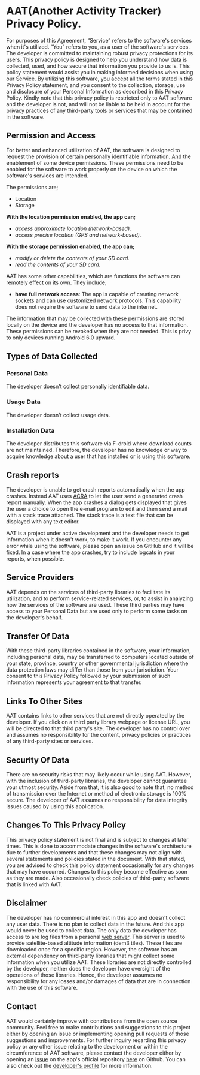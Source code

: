 # AAT(Another Activity Tracker) Privacy Policy.

For purposes of this Agreement, “Service” refers to the software's services when it's utilized. “You” refers to you, as a user of the software's services.
The developer is committed to maintaining robust privacy protections for its users. This privacy policy is designed to help you understand how data is collected, used, and how secure that information you provide to us is. This policy statement would assist you in making informed decisions when using our Service.
By utilizing this software, you accept all the terms stated in this Privacy Policy statement, and you consent to the collection, storage, use and disclosure of your Personal Information as described in this Privacy Policy. Kindly note that this privacy policy is restricted only to AAT software and the developer is not, and will not be liable to be held in account for the privacy practices of any third-party tools or services that may be contained in the software.

## Permission and Access

For better and enhanced utilization of AAT, the software is designed to request the provision of certain personally identifiable information. And the enablement of some device permissions. These permissions need to be enabled for the software to work properly on the device on which the software's services are intended.

The permissions are;

- Location
- Storage

**With the location permission enabled, the app can;**

- *access approximate location (network-based).*
- *access precise location (GPS and network-based).*

**With the storage permission enabled, the app can;**

- *modify or delete the contents of your SD card.*
- *read the contents of your SD card.* 


AAT has some other capabilities, which are functions the software can remotely effect on its own. They include; 

- **have full network access**: The app is capable of creating network sockets and can use customized network protocols. This capability does not require the software to send data to the internet.

The information that may be collected with these permissions are stored locally on the device and the developer has no access to that information. These permissions can be revoked when they are not needed. This is privy to only devices running Android 6.0 upward.

## Types of Data Collected

### Personal Data
The developer doesn't collect personally identifiable data. 

### Usage Data
The developer doesn't collect usage data.

### Installation Data
The developer distributes this software via F-droid where download counts are not maintained. Therefore, the developer has no knowledge or way to acquire knowledge about a user that has installed or is using this software. 

## Crash reports

The developer is unable to get crash reports automatically when the app crashes. Instead AAT uses [ACRA][1] to let the user send a generated crash report manually. When the app crashes a dialog gets displayed that gives the user a choice to open the e-mail program to edit and then send a mail with a stack trace attached. The stack trace is a text file that can be displayed with any text editor.

AAT is a project under active development and the developer needs to get information when it doesn't work, to make it work. If you encounter any error while using the software, please open an issue on GitHub and it will be fixed. In a case where the app crashes, try to include logcats in your reports, when possible.

[1]: https://www.acra.ch/

## Service Providers

AAT depends on the services of third-party libraries to facilitate its utilization, and to perform service-related services, or, to assist in analyzing how the services of the software are used. These third parties may have access to your Personal Data but are used only to perform some tasks on the developer's behalf. 

## Transfer Of Data

With these third-party libraries contained in the software, your information, including personal data, may be transferred to computers located outside of your state, province, country or other governmental jurisdiction where the data protection laws may differ than those from your jurisdiction. Your consent to this Privacy Policy followed by your submission of such information represents your agreement to that transfer.

## Links To Other Sites

AAT contains links to other services that are not directly operated by the developer. If you click on a third party library webpage or license URL, you will be directed to that third party's site. The developer has no control over and assumes no responsibility for the content, privacy policies or practices of any third-party sites or services.


## Security Of Data

There are no security risks that may likely occur while using AAT. However, with the inclusion of third-party libraries, the developer cannot guarantee your utmost security. Aside from that, it is also good to note that, no method of transmission over the Internet or method of electronic storage is 100% secure. The developer of AAT assumes no responsibility for data integrity issues caused by using this application.

## Changes To This Privacy Policy

This privacy policy statement is not final and is subject to changes at later times. This is done to accommodate changes in the software's architecture due to further developments and that these changes may not align with several statements and policies stated in the document. With that stated, you are advised to check this policy statement occasionally for any changes that may have occurred. Changes to this policy become effective as soon as they are made. Also occasionally check policies of third-party software that is linked with AAT.

## Disclaimer   

The developer has no commercial interest in this app and doesn't collect any user data. There is no plan to collect data in the future. And this app would never be used to collect data. The only data the developer has access to are log files from a personal [web server](https://bailu.ch). This server is used to provide satellite-based altitude information (dem3 tiles). These files are downloaded once for a specific region. However, the software has an external dependency on third-party libraries that might collect some information when you utilize AAT. These libraries are not directly controlled by the developer, neither does the developer have oversight of the operations of those libraries. Hence, the developer assumes no responsibility for any losses and/or damages of data that are in connection with the use of this software. 

## Contact 

AAT would certainly improve with contributions from the open source community. Feel free to make contributions and suggestions to this project either by opening an issue or implementing opening pull requests of those suggestions and improvements. For further inquiry regarding this privacy policy or any other issue relating to the development or within the circumference of AAT software, please contact the developer either by opening an [issue](https://github.com/bailuk/AAT/issues/new) on the app's official repository [here](https://github.com/bailuk/AAT) on Github. You can also check out the [developer's profile](https://github.com/bailuk) for more information.



